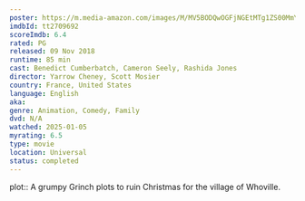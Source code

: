 ```yaml
---
poster: https://m.media-amazon.com/images/M/MV5BODQwOGFjNGEtMTg1ZS00MmY4LTg0NTctYjVlNTNjZjRmZTcxXkEyXkFqcGc@._V1_SX300.jpg
imdbId: tt2709692
scoreImdb: 6.4
rated: PG
released: 09 Nov 2018
runtime: 85 min
cast: Benedict Cumberbatch, Cameron Seely, Rashida Jones
director: Yarrow Cheney, Scott Mosier
country: France, United States
language: English
aka: 
genre: Animation, Comedy, Family
dvd: N/A
watched: 2025-01-05
myrating: 6.5
type: movie
location: Universal
status: completed
---
```


plot:: A grumpy Grinch plots to ruin Christmas for the village of Whoville.